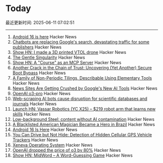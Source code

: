 # Today

最近更新时间: 2025-06-11 07:02:51

--- 
1. [Android 16 is here](https://blog.google/products/android/android-16/) Hacker News
2. [Chatbots are replacing Google's search, devastating traffic for some publishers](https://www.wsj.com/tech/ai/google-ai-news-publishers-7e687141) Hacker News
3. [Show HN: I made a 3D printed VTOL drone](https://www.tsungxu.com/p/i-made-a-3d-printed-vtol-that-can) Hacker News
4. [The Gentle Singularity](https://blog.samaltman.com/the-gentle-singularity) Hacker News
5. [Show HN: A "Course" as an MCP Server](https://mastra.ai/course) Hacker News
6. [Another Crack in the Chain of Trust: Uncovering (Yet Another) Secure Boot Bypass](https://www.binarly.io/blog/another-crack-in-the-chain-of-trust) Hacker News
7. [A Family of Non-Periodic Tilings, Describable Using Elementary Tools](https://arxiv.org/abs/2506.07638) Hacker News
8. [News Sites Are Getting Crushed by Google's New AI Tools](https://www.wsj.com/tech/ai/google-ai-news-publishers-7e687141) Hacker News
9. [OpenAI o3-pro](https://help.openai.com/en/articles/9624314-model-release-notes) Hacker News
10. [Web-scraping AI bots cause disruption for scientific databases and journals](https://www.nature.com/articles/d41586-025-01661-4) Hacker News
11. [Launch HN: Vassar Robotics (YC X25) – $219 robot arm that learns new skills](https://news.ycombinator.com/item?id=44240302) Hacker News
12. [Low-background Steel: content without AI contamination](https://blog.jgc.org/2025/06/low-background-steel-content-without-ai.html) Hacker News
13. [A Blacklisted American Magician Became a Hero in Brazil](https://www.wsj.com/lifestyle/careers/magician-brazil-national-celebrity-d31f547a) Hacker News
14. [Android 16 Is Here](https://blog.google/products/android/android-16/) Hacker News
15. [You Can Drive but Not Hide: Detection of Hidden Cellular GPS Vehicle Trackers](https://www.researchgate.net/publication/391704077_You_Can_Drive_But_You_Cannot_Hide_Detection_of_Hidden_Cellular_GPS_Vehicle_Trackers) Hacker News
16. [Xeneva Operating System](https://github.com/manaskamal/XenevaOS) Hacker News
17. [OpenAI dropped the price of o3 by 80%](https://twitter.com/sama/status/1932434606558462459) Hacker News
18. [Show HN: MidWord – A Word-Guessing Game](https://midword.com/) Hacker News
